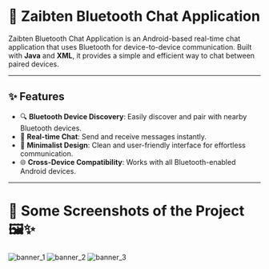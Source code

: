 # 📱 Zaibten Bluetooth Chat Application
Zaibten Bluetooth Chat Application is an Android-based real-time chat application that uses Bluetooth for device-to-device communication. Built with **Java** and **XML**, it provides a simple and efficient way to chat between paired devices.

---

## ✨ Features
- 🔍 **Bluetooth Device Discovery**: Easily discover and pair with nearby Bluetooth devices.
- 💬 **Real-time Chat**: Send and receive messages instantly.
- 🎨 **Minimalist Design**: Clean and user-friendly interface for effortless communication.
- 🌐 **Cross-Device Compatibility**: Works with all Bluetooth-enabled Android devices.

---

# 📸 Some Screenshots of the Project 🖼️✨
![banner_1](https://github.com/user-attachments/assets/d7d4bc9a-2893-4b4d-b2f1-88166a7c0e57)
![banner_2](https://github.com/user-attachments/assets/377fd4a6-8cec-43f7-9d49-cf60ffded848)
![banner_3](https://github.com/user-attachments/assets/5ae8c82f-0299-4098-819d-e4f89cf1116a)
